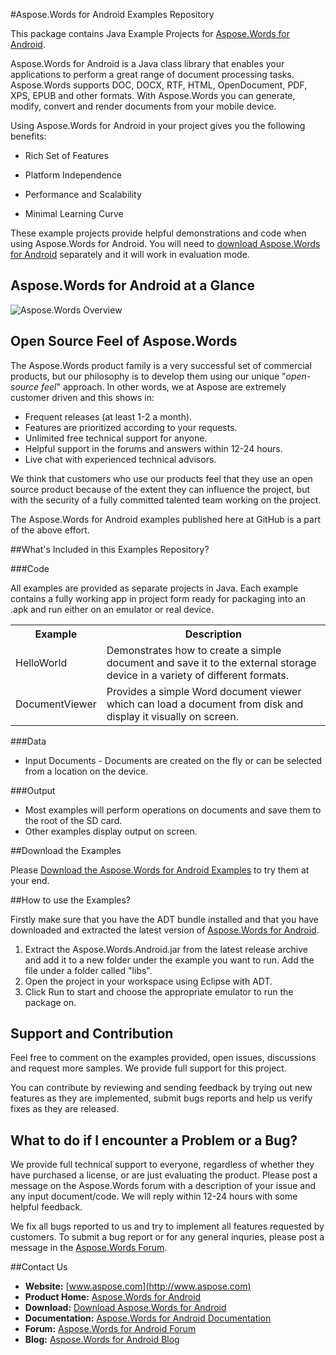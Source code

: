 #Aspose.Words for Android Examples Repository

This package contains Java Example Projects for [Aspose.Words for Android](http://www.aspose.com/android/words-api.aspx).

Aspose.Words for Android is a Java class library that enables your applications to perform a great range of document processing tasks. Aspose.Words supports DOC, DOCX, RTF, HTML, OpenDocument, PDF, XPS, EPUB and other formats. With Aspose.Words you can generate, modify, convert and render documents from your mobile device.

Using Aspose.Words for Android in your project gives you the following benefits:

+ Rich Set of Features

+ Platform Independence

+ Performance and Scalability

+ Minimal Learning Curve

These example projects provide helpful demonstrations and code when using Aspose.Words for Android. You will need to [download Aspose.Words for Android](http://www.aspose.com/community/files/74/android-apis/aspose.words-for-android/category1430.aspx) separately and it will work in evaluation mode.

## Aspose.Words for Android at a Glance
![Aspose.Words Overview](http://www.aspose.com/app_themes/v2/images/Android/asposeWords/At-A-Glance.png "The Main Features of Aspose.Words for Android")

## Open Source Feel of Aspose.Words

The Aspose.Words product family is a very successful set of commercial products, but our philosophy is to develop them using our unique "*open-source feel*" approach. In other words, we at Aspose are extremely customer driven and this shows in:

+ Frequent releases (at least 1-2 a month).
+ Features are prioritized according to your requests.
+ Unlimited free technical support for anyone.
+ Helpful support in the forums and answers within 12-24 hours.
+ Live chat with experienced technical advisors.

We think that customers who use our products feel that they use an open source product because of the extent they can influence the project, but with the security of a fully committed talented team working on the project.

The Aspose.Words for Android examples published here at GitHub is a part of the above effort.

##What's Included in this Examples Repository?

###Code

All examples are provided as separate projects in Java. Each example contains a fully working app in project form ready for packaging into an .apk and run either on an emulator or real device.

<table>
  <tr><th>Example<th>Description</th></tr>
  <tr><td>HelloWorld</td><td>Demonstrates how to create a simple document and save it to the external storage device in a variety of different formats.</td></tr>
  <tr><td>DocumentViewer</td><td>Provides a simple Word document viewer which can load a document from disk and display it visually on screen.</td></tr>
</table>

###Data

+ Input Documents - Documents are created on the fly or can be selected from a location on the device.

###Output

+ Most examples will perform operations on documents and save them to the root of the SD card.
+ Other examples display output on screen. 

##Download the Examples

Please [Download the Aspose.Words for Android Examples](https://github.com/asposewords/Aspose_Words_Android/archive/master.zip) to try them at your end.


##How to use the Examples?

Firstly make sure that you have the ADT bundle installed and that you have downloaded and extracted the latest version of [Aspose.Words for Android](http://www.aspose.com/community/files/74/android-apis/aspose.words-for-android/category1430.aspx).

1. Extract the Aspose.Words.Android.jar from the latest release archive and add it to a new folder under the example you want to run. Add the file under a folder called "libs".
1. Open the project in your workspace using Eclipse with ADT.
1. Click Run to start and choose the appropriate emulator to run the package on.

## Support and Contribution

Feel free to comment on the examples provided, open issues, discussions and request more samples. We provide full support for this project.

You can contribute by reviewing and sending feedback by trying out new features as they are implemented, submit bugs reports and help us verify fixes as they are released.

## What to do if I encounter a Problem or a Bug?

We provide full technical support to everyone, regardless of whether they have purchased a license, or are just evaluating the product. Please post a message on the Aspose.Words forum with a description of your issue and any input document/code. We will reply within 12-24 hours with some helpful feedback.

We fix all bugs reported to us and try to implement all features requested by customers. To submit a bug report or for any general inquries, please post a message in the [Aspose.Words Forum](http://www.aspose.com/community/forums/aspose.words-product-family/75/showforum.aspx).

##Contact Us

+ **Website:** [www.aspose.com](http://www.aspose.com)
+ **Product Home:** [Aspose.Words for Android](http://www.aspose.com/android/words-api.aspx)
+ **Download:** [Download Aspose.Words for Android](http://www.aspose.com/community/files/74/android-apis/aspose.words-for-android/category1430.aspx)
+ **Documentation:** [Aspose.Words for Android Documentation](http://www.aspose.com/docs/display/wordsandroid/Home)
+ **Forum:** [Aspose.Words for Android Forum](http://www.aspose.com/community/forums/aspose.words-product-family/75/showforum.aspx)
+ **Blog:** [Aspose.Words for Android Blog](http://www.aspose.com/blogs/aspose-products/aspose-words-product-family.html)